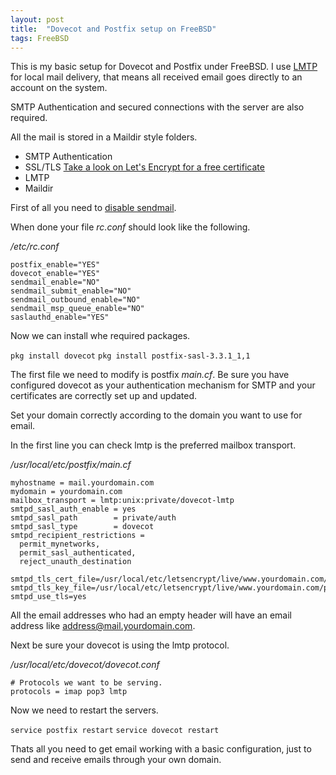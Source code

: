 ```yaml
---
layout: post
title:  "Dovecot and Postfix setup on FreeBSD"
tags: FreeBSD
---
```


This is my basic setup for Dovecot and Postfix under FreeBSD. I use [LMTP](https://en.wikipedia.org/wiki/Local_Mail_Transfer_Protocol) for local
mail delivery, that means all received email goes directly to an account on the system.

SMTP Authentication and secured connections with the server are also required.

All the mail is stored in a Maildir style folders.

- SMTP Authentication
- SSL/TLS [Take a look on Let's Encrypt for a free certificate](https://letsencrypt.org/)
- LMTP
- Maildir

First of all you need to [disable sendmail](https://www.freebsd.org/doc/en_US.ISO8859-1/books/handbook/mail-changingmta.html).

When done your file _rc.conf_ should look like the following.

_/etc/rc.conf_
```
postfix_enable="YES"
dovecot_enable="YES"
sendmail_enable="NO"
sendmail_submit_enable="NO"
sendmail_outbound_enable="NO"
sendmail_msp_queue_enable="NO"
saslauthd_enable="YES"
```

Now we can install whe required packages.

`pkg install dovecot`
`pkg install postfix-sasl-3.3.1_1,1`

The first file we need to modify is postfix _main.cf_. Be sure you
have configured dovecot as your authentication mechanism for SMTP and your
certificates are correctly set up and updated.

Set your domain correctly according to the domain you want to use for email.

In the first line you can check lmtp is the preferred mailbox transport.

_/usr/local/etc/postfix/main.cf_
```
myhostname = mail.yourdomain.com
mydomain = yourdomain.com
mailbox_transport = lmtp:unix:private/dovecot-lmtp
smtpd_sasl_auth_enable = yes
smtpd_sasl_path        = private/auth
smtpd_sasl_type        = dovecot
smtpd_recipient_restrictions =
  permit_mynetworks,
  permit_sasl_authenticated,
  reject_unauth_destination

smtpd_tls_cert_file=/usr/local/etc/letsencrypt/live/www.yourdomain.com/fullchain.pem
smtpd_tls_key_file=/usr/local/etc/letsencrypt/live/www.yourdomain.com/privkey.pem
smtpd_use_tls=yes
```

All the email addresses who had an empty header will have an email address like address@mail.yourdomain.com.

Next be sure your dovecot is using the lmtp protocol.

_/usr/local/etc/dovecot/dovecot.conf_
```
# Protocols we want to be serving.
protocols = imap pop3 lmtp
```

Now we need to restart the servers.

`service postfix restart`
`service dovecot restart`

Thats all you need to get email working with a basic configuration, just to
send and receive emails through your own domain.
